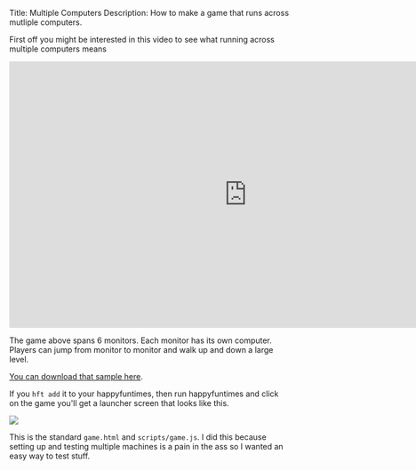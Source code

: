 ﻿Title: Multiple Computers
Description: How to make a game that runs across mutliple computers.

First off you might be interested in this video to see what running across multiple computers means

<iframe width="853" height="480" src="https://www.youtube.com/embed/aFMNmKYE8KM?rel=0" frameborder="0" allowfullscreen></iframe>

The game above spans 6 monitors. Each monitor has its own computer. Players can jump from monitor
to monitor and walk up and down a large level.

[You can download that sample here](http://github.com/greggman/hft-tonde-iko).

If you `hft add` it to your happyfuntimes, then run happyfuntimes and click
on the game you'll get a launcher screen that looks like this.

<img src="images/multi-machine-launcher.png" />

This is the standard `game.html` and `scripts/game.js`. I did this because
setting up and testing multiple machines is a pain in the ass so I wanted
an easy way to test stuff.
